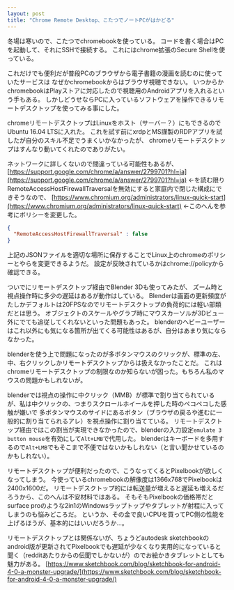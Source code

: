 ```yaml
---
layout: post
title: "Chrome Remote Desktop、こたつでノートPCがはかどる"
---
```


冬場は寒いので、こたつでchromebookを使っている。
コードを書く場合はPCを起動して、それにSSHで接続する。
これにはchrome拡張のSecure Shellを使っている。

これだけでも便利だが普段PCのブラウザから電子書籍の漫画を読むのに使っていたサービスは
なぜかchromebookからはブラウザ視聴できない。
いつからかchromebookはPlayストアに対応したので視聴用のAndroidアプリを入れるという手もある。
しかしどうせならPCに入っているソフトウェアを操作できるリモートデスクトップを使ってみる事にした。

chromeリモートデスクトップはLinuxをホスト（サーバー？）にもできるのでUbuntu 16.04 LTSに入れた。
これを試す前にxrdpとMS謹製のRDPアプリを試したが自分のスキル不足でうまくいかなかったが、
chromeリモートデスクトップはすんなり動いてくれたのでありがたい。

ネットワークに詳しくないので間違っている可能性もあるが、
[https://support.google.com/chrome/a/answer/2799701?hl=ja](https://support.google.com/chrome/a/answer/2799701?hl=ja)
←を読む限りRemoteAccessHostFirewallTraversalを無効にすると家庭内で閉じた構成にできそうなので、
[https://www.chromium.org/administrators/linux-quick-start](https://www.chromium.org/administrators/linux-quick-start)
←このへんを参考にポリシーを変更した。

```json
{
  "RemoteAccessHostFirewallTraversal" : false
}
```

上記のJSONファイルを適切な場所に保存することでLinux上のchromeのポリシーとやらを変更できるようだ。
設定が反映されているかはchrome://policyから確認できる。

ついでにリモートデスクトップ経由でBlender 3Dも使ってみたが、
ズーム時と視点操作時に多少の遅延はあるが動作はしている。
Blenderは画面の更新頻度がたしかデフォルトは20FPSなのでリモートデスクトップの負荷的には軽い部類だとは思う。
オブジェクトのスケールやグラブ時にマウスカーソルが3Dビュー外にでても追従してくれないといった問題もあった。
blenderのヘビーユーザーはこれ以外にも気になる箇所が出てくる可能性はあるが、自分はあまり気にならなかった。

blenderを使う上で問題になったのが多ボタンマウスのクリックが、標準の左、中、右クリックしかリモートデスクトップからは扱えなかったことだ。
これはchromeリモートデスクトップの制限なのか知らないが困った。もちろん私のマウスの問題かもしれないが。

blenderでは視点の操作に中クリック（MMB）が標準で割り当てられているが、私は中クリックの、つまりスクロールホイールを押した時のペコペコした感触が嫌いで
多ボタンマウスのサイドにあるボタン（ブラウザの戻るや進むに一般的に割り当てられるアレ）を視点操作に割り当てている。
リモートデスクトップ経由ではこの割当が実現できなかったので、blenderの入力設定```emulate 3 button mouse```を有効にして```Alt+LMB```で代用した。
blenderはキーボードを多用するので```Alt+LMB```でもそこまで不便ではないかもしれない（と言い聞かせているのかもしれない）。

リモートデスクトップが便利だったので、こうなってくるとPixelbookが欲しくなってしまう。
今使っているchromebookの解像度は1366x768でPixelbookは2400x1600だ。
リモートデスクトップ的には転送量が増えると遅延も増えるだろうから、このへんは不安材料ではある。
そもそもPixelbookの価格帯だとsurface proのような2in1のWindowsラップトップやタブレットが射程に入ってしまうのも悩みどころだ。
というか、その金で良いCPUを買ってPC側の性能を上げるほうが、基本的にはいいだろうか...。

リモートデスクトップとは関係ないが、ちょうどautodesk sketchbookのandroid版が更新されてPixelbookでも遅延が少なくなり実用的になっていると聞く（redditあたりからの伝聞でしかないが）のでお絵かきタブレットとしても魅力がある。
[https://www.sketchbook.com/blog/sketchbook-for-android-4-0-a-monster-upgrade/](https://www.sketchbook.com/blog/sketchbook-for-android-4-0-a-monster-upgrade/)
